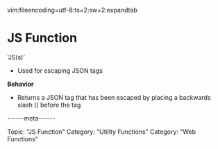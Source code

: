 vim:fileencoding=utf-8:ts=2:sw=2:expandtab

#  JS Function

'JS(s)'

- Used for escaping JSON tags

**Behavior**

- Returns a JSON tag that has been escaped by placing a backwards slash (\) before the tag

------meta------

Topic: "JS Function"
Category: "Utility Functions"
Category: "Web Functions"

